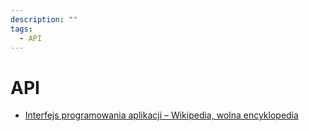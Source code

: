 ```yaml
---
description: ""
tags:
  - API
---
```


# API

- [Interfejs programowania aplikacji – Wikipedia, wolna encyklopedia](https://pl.wikipedia.org/wiki/Interfejs_programowania_aplikacji)
